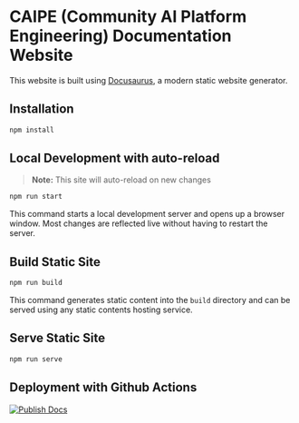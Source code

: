 # CAIPE (Community AI Platform Engineering) Documentation Website

This website is built using [Docusaurus](https://docusaurus.io/), a modern static website generator.

## Installation

```bash
npm install
```

## Local Development with auto-reload

> **Note:** This site will auto-reload on new changes

```bash
npm run start
```

This command starts a local development server and opens up a browser window. Most changes are reflected live without having to restart the server.

## Build Static Site

```bash
npm run build
```

This command generates static content into the `build` directory and can be served using any static contents hosting service.

## Serve Static Site

```bash
npm run serve
```

## Deployment with Github Actions

[![Publish Docs](https://github.com/cnoe-io/ai-platform-engineering/actions/workflows/publish-gh-pages.yml/badge.svg)](https://github.com/cnoe-io/ai-platform-engineering/actions/workflows/publish-gh-pages.yml)
